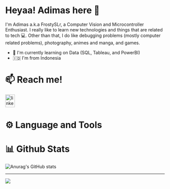 # **Heyaa! Adimas here** 👋

I'm Adimas a.k.a FrostySLr, a Computer Vision and Microcontroller Enthusiast. I really like to learn new technologies and things that are related to tech 💻. Other than that, I do like debugging problems (mostly computer related problems), photography, animes and manga, and games.

- 🌱 I'm currently learning on Data (SQL, Tableau, and PowerBI)
- :indonesia: I'm from Indonesia


# 📫 **Reach me!**
<a href="https://www.linkedin.com/in/adimasirf/" target="blank"><img align="center" src="https://img.icons8.com/fluency/48/linkedin.png" width="30" height="40" alt="linkedin"/></a>
<!-- linkedin, discord, and email image (with links) -->

# ⚙️ **Language and Tools**


# 📊 **Github Stats**

![Anurag's GitHub stats](https://github-readme-stats.vercel.app/api?username=anuraghazra&show_icons=true&theme=github_dark)

---
![](https://komarev.com/ghpvc/?username=FrostySLr)
<!-- Profile Views>














<!--
**FrostySLr/FrostySLr** is a ✨ _special_ ✨ repository because its `README.md` (this file) appears on your GitHub profile.

Here are some ideas to get you started:

- 🔭 I’m currently working on ...
- 🌱 I’m currently learning ...
- 👯 I’m looking to collaborate on ...
- 🤔 I’m looking for help with ...
- 💬 Ask me about ...
- 📫 How to reach me: ...
- 😄 Pronouns: ...
- ⚡ Fun fact: ...
-->
